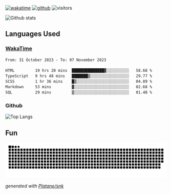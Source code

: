 [![wakatime](https://wakatime.com/badge/user/82c377cd-a54c-404c-b7df-177b313ca539.svg)](https://wakatime.com/@82c377cd-a54c-404c-b7df-177b313ca539)
[![github](https://img.shields.io/github/followers/xinthose?logo=github&style=plastic)](https://github.com/alanhamlett?tab=followers)
![visitors](https://visitor-badge.glitch.me/badge?page_id=xinthose&left_color=green&right_color=red)

![Github stats](https://github-readme-stats.vercel.app/api?username=xinthose&show_icons=true&theme=radical&count_private=true)

## Languages Used

### [WakaTime](https://wakatime.com/)
<!--START_SECTION:waka-->

```txt
From: 31 October 2023 - To: 07 November 2023

HTML         19 hrs 20 mins  ██████████████▓░░░░░░░░░░   58.68 %
TypeScript   9 hrs 48 mins   ███████▒░░░░░░░░░░░░░░░░░   29.77 %
SCSS         1 hr 36 mins    █▒░░░░░░░░░░░░░░░░░░░░░░░   04.89 %
Markdown     53 mins         ▓░░░░░░░░░░░░░░░░░░░░░░░░   02.68 %
SQL          29 mins         ▒░░░░░░░░░░░░░░░░░░░░░░░░   01.48 %
```

<!--END_SECTION:waka-->

### Github

![Top Langs](https://github-readme-stats.vercel.app/api/top-langs/?username=xinthose)

## Fun
![github contribution grid snake animation](https://raw.githubusercontent.com/xinthose/xinthose/output/github-contribution-grid-snake.svg)

_generated with [Platane/snk](https://github.com/Platane/snk)_

